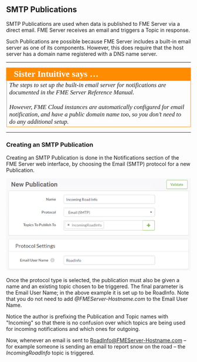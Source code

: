 ## SMTP Publications ##

SMTP Publications are used when data is published to FME Server via a direct email. FME Server receives an email and triggers a Topic in response.

Such Publications are possible because FME Server includes a built-in email server as one of its components. However, this does require that the host server has a domain name registered with a DNS name server.

---

<table style="border-spacing: 0px">
<tr>
<td style="vertical-align:middle;background-color:darkorange;border: 2px solid darkorange">
<i class="fa fa-quote-left fa-lg fa-pull-left fa-fw" style="color:white;padding-right: 12px;vertical-align:text-top"></i>
<span style="color:white;font-size:x-large;font-weight: bold;font-family:serif">Sister Intuitive says …</span>
</td>
</tr>

<tr>
<td style="border: 1px solid darkorange">
<span style="font-family:serif; font-style:italic; font-size:larger">
The steps to set up the built-in email server for notifications are documented in the FME Server Reference Manual.
<br><br>However, FME Cloud instances are automatically configured for email notification, and have a public domain name too, so you don’t need to do any additional setup.
</span>
</td>
</tr>
</table>

---

### Creating an SMTP Publication ##

Creating an SMTP Publication is done in the Notifications section of the FME Server web interface, by choosing the Email (SMTP) protocol for a new Publication.

![](./Images/Img4.010.SMTPPublicationSettings.png)

Once the protocol type is selected, the publication must also be given a name and an existing topic chosen to be triggered. The final parameter is the Email User Name; in the above example it is set up to be RoadInfo. Note that you do not need to add *@FMEServer-Hostname.com* to the Email User Name.

Notice the author is prefixing the Publication and Topic names with "Incoming" so that there is no confusion over which topics are being used for incoming notifications and which ones for outgoing.

Now, whenever an email is sent to RoadInfo@FMEServer-Hostname.com – for example someone is sending an email to report snow on the road – the *IncomingRoadInfo* topic is triggered.

